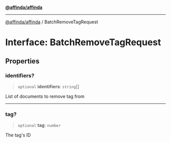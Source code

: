[**@affinda/affinda**](../README.md)

***

[@affinda/affinda](../globals.md) / BatchRemoveTagRequest

# Interface: BatchRemoveTagRequest

## Properties

### identifiers?

> `optional` **identifiers**: `string`[]

List of documents to remove tag from

***

### tag?

> `optional` **tag**: `number`

The tag's ID

